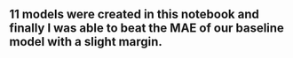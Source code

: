 ## 11 models were created in this notebook and finally I was able to beat the MAE of our baseline model with a slight margin.

